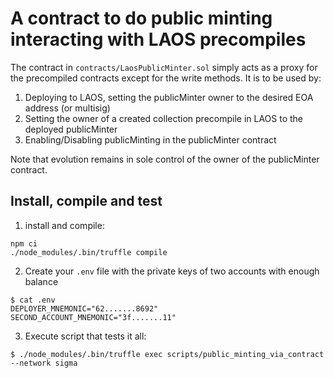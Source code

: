 # A contract to do public minting interacting with LAOS precompiles

The contract in `contracts/LaosPublicMinter.sol` simply acts as a proxy for the precompiled contracts except
for the write methods. It is to be used by:

1. Deploying to LAOS, setting the publicMinter owner to the desired EOA address (or multisig)
2. Setting the owner of a created collection precompile in LAOS to the deployed publicMinter
3. Enabling/Disabling publicMinting in the publicMinter contract

Note that evolution remains in sole control of the owner of the publicMinter contract.

## Install, compile and test

1. install and compile:
```shell
npm ci
./node_modules/.bin/truffle compile
```

2. Create your `.env` file with the private keys of two accounts with enough balance

```shell
$ cat .env
DEPLOYER_MNEMONIC="62.......8692"
SECOND_ACCOUNT_MNEMONIC="3f.......11"
```

3. Execute script that tests it all:
```shell
$ ./node_modules/.bin/truffle exec scripts/public_minting_via_contract --network sigma
```
